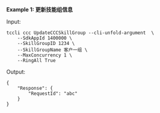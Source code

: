 **Example 1: 更新技能组信息**



Input: 

```
tccli ccc UpdateCCCSkillGroup --cli-unfold-argument  \
    --SdkAppId 1400000 \
    --SkillGroupID 1234 \
    --SkillGroupName 客户一组 \
    --MaxConcurrency 1 \
    --RingAll True
```

Output: 
```
{
    "Response": {
        "RequestId": "abc"
    }
}
```

